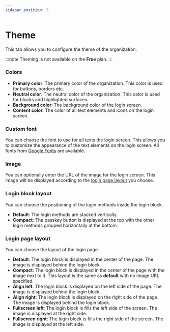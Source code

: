 ```yaml
---
sidebar_position: 5
---
```


# Theme

This tab allows you to configure the theme of the organization.

:::note
Theming is not available on the **Free** plan.
:::

### Colors

- **Primary color**: The primary color of the organization. This color is used for buttons, borders etc.
- **Neutral color**: The neutral color of the organization. This color is used for blocks and highlighted surfaces.
- **Background color**: The background color of the login screen.
- **Content color**: The color of all text elements and icons on the login screen.

### Custom font

You can choose the font to use for all texts the login screen. This allows you to customize the appearance of the text elements on the login screen. All fonts from [Google Fonts](https://fonts.google.com/) are available.

### Image

You can optionally enter the URL of the image for the login screen. This image will be displayed according to the [login page layout](#login-page-layout) you choose.

### Login block layout

You can choose the positioning of the login methods inside the login block.

- **Default**: The login methods are stacked vertically.
- **Compact**: The passkey button is displayed at the top with the other login methods grouped horizontally at the bottom.

### Login page layout

You can choose the layout of the login page.

- **Default**: The login block is displayed in the center of the page. The image is displayed behind the login block.
- **Compact**: The login block is displayed in the center of the page with the image next to it. This layout is the same as **default** with no image URL specified.
- **Align left**: The login block is displayed on the left side of the page. The image is displayed behind the login block.
- **Align right**: The login block is displayed on the right side of the page. The image is displayed behind the login block.
- **Fullscreen left**: The login block is fills the left side of the screen. The image is displayed at the right side.
- **Fullscreen right**: The login block is fills the right side of the screen. The image is displayed at the left side.
